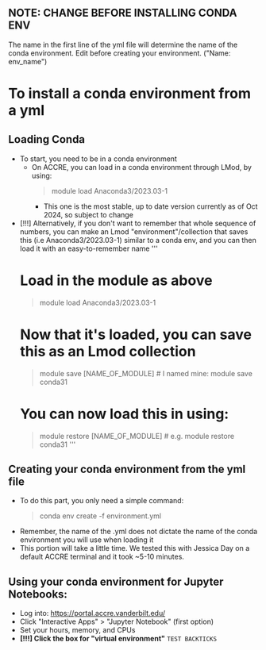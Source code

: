 ## NOTE: CHANGE BEFORE INSTALLING CONDA ENV
The name in the first line of the yml file will determine the name of the conda environment. Edit before creating your environment. ("Name: env_name")

# To install a conda environment from a yml
## Loading Conda 
- To start, you need to be in a conda environment
  - On ACCRE, you can load in a conda environment through LMod, by using:
      > module load Anaconda3/2023.03-1
      - This one is the most stable, up to date version currently as of Oct 2024, so subject to change
- [!!!] Alternatively, if you don't want to remember that whole sequence of numbers, you can make an Lmod "environment"/collection that saves this (i.e Anaconda3/2023.03-1) similar to a conda env, and you can then load it with an easy-to-remember name
  '''
    # Load in the module as above
    > module load Anaconda3/2023.03-1
    # Now that it's loaded, you can save this as an Lmod collection
    > module save [NAME_OF_MODULE] # I named mine: module save conda31
    # You can now load this in using:
    > module restore [NAME_OF_MODULE] # e.g. module restore conda31
'''

## Creating your conda environment from the yml file 
- To do this part, you only need a simple command:
    > conda env create -f environment.yml
- Remember, the name of the .yml does not dictate the name of the conda environment you will use when loading it
- This portion will take a little time. We tested this with Jessica Day on a default ACCRE terminal and it took ~5-10 minutes.

## Using your conda environment for Jupyter Notebooks:
- Log into: https://portal.accre.vanderbilt.edu/
- Click "Interactive Apps" > "Jupyter Notebook" (first option)
- Set your hours, memory, and CPUs
- **[!!!] Click the box for "virtual environment"**
`TEST BACKTICKS`
